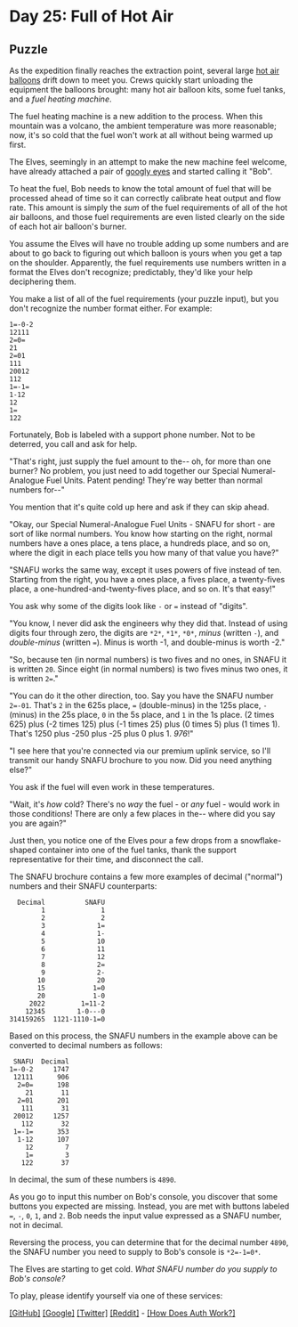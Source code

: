 # Day 25: Full of Hot Air

## Puzzle

As the expedition finally reaches the extraction point, several large [hot air balloons](https://en.wikipedia.org/wiki/Hot_air_balloon) drift down to meet you. Crews quickly start unloading the equipment the balloons brought: many hot air balloon kits, some fuel tanks, and a *fuel heating machine*.


The fuel heating machine is a new addition to the process. When this mountain was a volcano, the ambient temperature was more reasonable; now, it's so cold that the fuel won't work at all without being warmed up first.


The Elves, seemingly in an attempt to make the new machine feel welcome, have already attached a pair of [googly eyes](https://en.wikipedia.org/wiki/Googly_eyes) and started calling it "Bob".


To heat the fuel, Bob needs to know the total amount of fuel that will be processed ahead of time so it can correctly calibrate heat output and flow rate. This amount is simply the *sum* of the fuel requirements of all of the hot air balloons, and those fuel requirements are even listed clearly on the side of each hot air balloon's burner.


You assume the Elves will have no trouble adding up some numbers and are about to go back to figuring out which balloon is yours when you get a tap on the shoulder. Apparently, the fuel requirements use numbers written in a format the Elves don't recognize; predictably, they'd like your help deciphering them.


You make a list of all of the fuel requirements (your puzzle input), but you don't recognize the number format either. For example:



```
1=-0-2
12111
2=0=
21
2=01
111
20012
112
1=-1=
1-12
12
1=
122

```

Fortunately, Bob is labeled with a support phone number. Not to be deterred, you call and ask for help.


"That's right, just supply the fuel amount to the-- oh, for more than one burner? No problem, you just need to add together our Special Numeral-Analogue Fuel Units. Patent pending! They're way better than normal numbers for--"


You mention that it's quite cold up here and ask if they can skip ahead.


"Okay, our Special Numeral-Analogue Fuel Units - SNAFU for short - are sort of like normal numbers. You know how starting on the right, normal numbers have a ones place, a tens place, a hundreds place, and so on, where the digit in each place tells you how many of that value you have?"


"SNAFU works the same way, except it uses powers of five instead of ten. Starting from the right, you have a ones place, a fives place, a twenty-fives place, a one-hundred-and-twenty-fives place, and so on. It's that easy!"


You ask why some of the digits look like `-` or `=` instead of "digits".


"You know, I never did ask the engineers why they did that. Instead of using digits four through zero, the digits are `*2*`, `*1*`, `*0*`, *minus* (written `-`), and *double-minus* (written `=`). Minus is worth -1, and double-minus is worth -2."


"So, because ten (in normal numbers) is two fives and no ones, in SNAFU it is written `20`. Since eight (in normal numbers) is two fives minus two ones, it is written `2=`."


"You can do it the other direction, too. Say you have the SNAFU number `2=-01`. That's `2` in the 625s place, `=` (double-minus) in the 125s place, `-` (minus) in the 25s place, `0` in the 5s place, and `1` in the 1s place. (2 times 625) plus (-2 times 125) plus (-1 times 25) plus (0 times 5) plus (1 times 1). That's 1250 plus -250 plus -25 plus 0 plus 1. *976*!"


"I see here that you're connected via our premium uplink service, so I'll transmit our handy SNAFU brochure to you now. Did you need anything else?"


You ask if the fuel will even work in these temperatures.


"Wait, it's *how* cold? There's no *way* the fuel - or *any* fuel - would work in those conditions! There are only a few places in the-- where did you say you are again?"


Just then, you notice one of the Elves pour a few drops from a snowflake-shaped container into one of the fuel tanks, thank the support representative for their time, and disconnect the call.


The SNAFU brochure contains a few more examples of decimal ("normal") numbers and their SNAFU counterparts:



```
  Decimal          SNAFU
        1              1
        2              2
        3             1=
        4             1-
        5             10
        6             11
        7             12
        8             2=
        9             2-
       10             20
       15            1=0
       20            1-0
     2022         1=11-2
    12345        1-0---0
314159265  1121-1110-1=0

```

Based on this process, the SNAFU numbers in the example above can be converted to decimal numbers as follows:



```
 SNAFU  Decimal
1=-0-2     1747
 12111      906
  2=0=      198
    21       11
  2=01      201
   111       31
 20012     1257
   112       32
 1=-1=      353
  1-12      107
    12        7
    1=        3
   122       37

```

In decimal, the sum of these numbers is `4890`.


As you go to input this number on Bob's console, you discover that some buttons you expected are missing. Instead, you are met with buttons labeled `=`, `-`, `0`, `1`, and `2`. Bob needs the input value expressed as a SNAFU number, not in decimal.


Reversing the process, you can determine that for the decimal number `4890`, the SNAFU number you need to supply to Bob's console is `*2=-1=0*`.


The Elves are starting to get cold. *What SNAFU number do you supply to Bob's console?*



To play, please identify yourself via one of these services:


[[GitHub]](/auth/github) [[Google]](/auth/google) [[Twitter]](/auth/twitter) [[Reddit]](/auth/reddit) - [[How Does Auth Work?]](/about#faq_auth)
